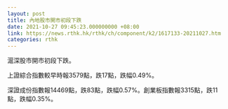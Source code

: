 ```yaml
---
layout: post
title: 內地股市開市初段下跌
date: 2021-10-27 09:45:23.000000000 +08:00
link: https://news.rthk.hk/rthk/ch/component/k2/1617133-20211027.htm
categories: rthk
---
```


滬深股市開市初段下跌。

上證綜合指數較早時報3579點，跌17點，跌幅0.49%。

深證成份指數報14469點，跌83點，跌幅0.57%。創業板指數報3315點，跌11點，跌幅0.35%。
